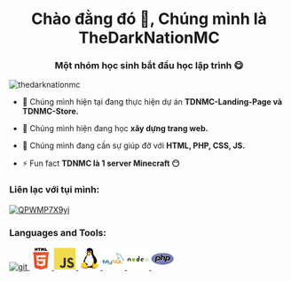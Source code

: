 <h1 align="center">Chào đằng đó 👋, Chúng mình là TheDarkNationMC</h1>
<h3 align="center">Một nhóm học sinh bắt đầu học lập trình 😋</h3>

<p align="left"> <img src="https://komarev.com/ghpvc/?username=thedarknationmc&label=Profile%20views&color=0e75b6&style=flat" alt="thedarknationmc" /> </p>

- 🔭 Chúng mình hiện tại đang thực hiện dự án **TDNMC-Landing-Page và TDNMC-Store.**

- 🌱 Chúng mình hiện đang học **xây dựng trang web.**

- 🤝 Chúng mình đang cần sự giúp đỡ với **HTML, PHP, CSS, JS.**

- ⚡ Fun fact **TDNMC là 1 server Minecraft 😶**

<h3 align="left">Liên lạc với tụi mình:</h3>
<p align="left">
<a href="https://discord.gg/QPWMP7X9yj" target="blank"><img align="center" src="https://raw.githubusercontent.com/rahuldkjain/github-profile-readme-generator/master/src/images/icons/Social/discord.svg" alt="QPWMP7X9yj" height="30" width="40" /></a>
</p>

<h3 align="left">Languages and Tools:</h3>
<p align="left"> <a href="https://git-scm.com/" target="_blank" rel="noreferrer"> <img src="https://www.vectorlogo.zone/logos/git-scm/git-scm-icon.svg" alt="git" width="40" height="40"/> </a> <a href="https://www.w3.org/html/" target="_blank" rel="noreferrer"> <img src="https://raw.githubusercontent.com/devicons/devicon/master/icons/html5/html5-original-wordmark.svg" alt="html5" width="40" height="40"/> </a> <a href="https://developer.mozilla.org/en-US/docs/Web/JavaScript" target="_blank" rel="noreferrer"> <img src="https://raw.githubusercontent.com/devicons/devicon/master/icons/javascript/javascript-original.svg" alt="javascript" width="40" height="40"/> </a> <a href="https://www.linux.org/" target="_blank" rel="noreferrer"> <img src="https://raw.githubusercontent.com/devicons/devicon/master/icons/linux/linux-original.svg" alt="linux" width="40" height="40"/> </a> <a href="https://www.mysql.com/" target="_blank" rel="noreferrer"> <img src="https://raw.githubusercontent.com/devicons/devicon/master/icons/mysql/mysql-original-wordmark.svg" alt="mysql" width="40" height="40"/> </a> <a href="https://nodejs.org" target="_blank" rel="noreferrer"> <img src="https://raw.githubusercontent.com/devicons/devicon/master/icons/nodejs/nodejs-original-wordmark.svg" alt="nodejs" width="40" height="40"/> </a> <a href="https://www.php.net" target="_blank" rel="noreferrer"> <img src="https://raw.githubusercontent.com/devicons/devicon/master/icons/php/php-original.svg" alt="php" width="40" height="40"/> </a> </p>
